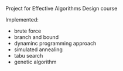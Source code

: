 Project for Effective Algorithms Design course

Implemented:

- brute force 
- branch and bound
- dynaminc programming approach
- simulated annealing
- tabu search
- genetic algorithm
